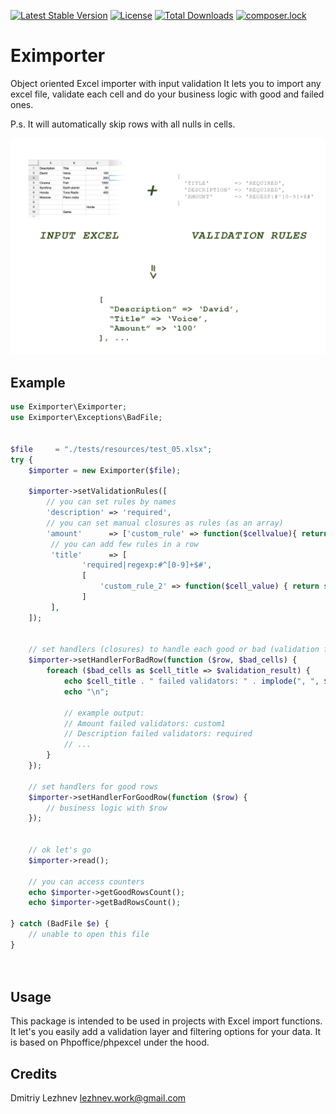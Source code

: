[![Latest Stable Version](https://poser.pugx.org/lezhnev74/eximport/v/stable)](https://packagist.org/packages/lezhnev74/eximport)
[![License](https://poser.pugx.org/lezhnev74/eximport/license)](https://packagist.org/packages/lezhnev74/eximport)
[![Total Downloads](https://poser.pugx.org/lezhnev74/eximport/downloads)](https://packagist.org/packages/lezhnev74/eximport)
[![composer.lock](https://poser.pugx.org/lezhnev74/eximport/composerlock)](https://packagist.org/packages/lezhnev74/eximport)


# Eximporter
Object oriented Excel importer with input validation
It lets you to import any excel file, validate each cell and do your business logic with good and failed ones.

P.s. It will automatically skip rows with all nulls in cells.

![Preview](./tests/resources/preview.png)

## Example
```php
use Eximporter\Eximporter;
use Eximporter\Exceptions\BadFile;


$file     = "./tests/resources/test_05.xlsx";
try {
    $importer = new Eximporter($file);
    
    $importer->setValidationRules([
        // you can set rules by names
        'description' => 'required',
        // you can set manual closures as rules (as an array)
        'amount'      => ['custom_rule' => function($cellvalue){ return $cell_value > 100; }]
         // you can add few rules in a row
         'title'      => [
                'required|regexp:#^[0-9]+$#', 
                [
                    'custom_rule_2' => function($cell_value) { return strlen($cell_value)<10; }
                ]
         ],
    ]);
    
    
    // set handlers (closures) to handle each good or bad (validation failed) row
    $importer->setHandlerForBadRow(function ($row, $bad_cells) {
        foreach ($bad_cells as $cell_title => $validation_result) {
            echo $cell_title . " failed validators: " . implode(", ", $validation_result->getFailed());
            echo "\n";
            
            // example output:
            // Amount failed validators: custom1
            // Description failed validators: required
            // ...
        }
    });
    
    // set handlers for good rows
    $importer->setHandlerForGoodRow(function ($row) {
        // business logic with $row
    });
    
    
    // ok let's go
    $importer->read();
    
    // you can access counters
    echo $importer->getGoodRowsCount();
    echo $importer->getBadRowsCount();
    
} catch (BadFile $e) {
    // unable to open this file
}




```

## Usage
This package is intended to be used in projects with Excel import functions.
It let's you easily add a validation layer and filtering options for your data. 
It is based on Phpoffice/phpexcel under the hood.

## Credits
Dmitriy Lezhnev
lezhnev.work@gmail.com